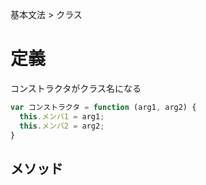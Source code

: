 基本文法 > クラス
# 定義
コンストラクタがクラス名になる  
```javascript
var コンストラクタ = function (arg1, arg2) {
  this.メンバ1 = arg1;
  this.メンバ2 = arg2;
}
```

## メソッド
